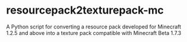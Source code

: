 # resourcepack2texturepack-mc
A Python script for converting a resource pack developed for Minecraft 1.2.5 and above into a texture pack compatible with Minecraft Beta 1.7.3
